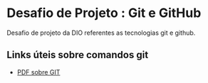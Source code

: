 # Desafio de Projeto : Git e GitHub

Desafio de projeto da DIO referentes as tecnologias git e github.

## Links úteis sobre comandos git

+ [PDF sobre GIT](https://training.github.com/downloads/pt_BR/github-git-cheat-sheet.pdf)
